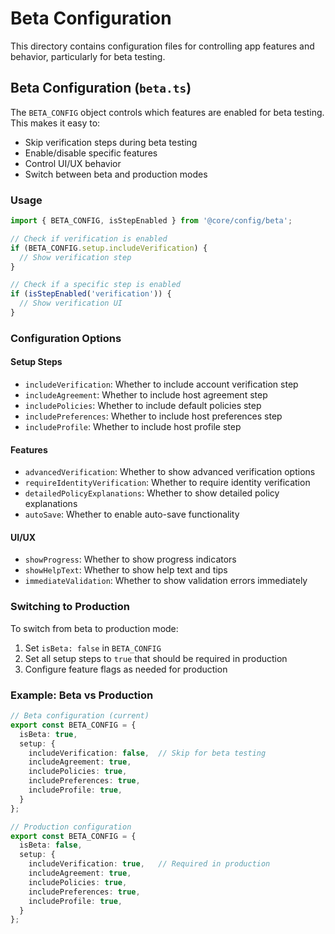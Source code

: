 # Beta Configuration

This directory contains configuration files for controlling app features and behavior, particularly for beta testing.

## Beta Configuration (`beta.ts`)

The `BETA_CONFIG` object controls which features are enabled for beta testing. This makes it easy to:

- Skip verification steps during beta testing
- Enable/disable specific features
- Control UI/UX behavior
- Switch between beta and production modes

### Usage

```typescript
import { BETA_CONFIG, isStepEnabled } from '@core/config/beta';

// Check if verification is enabled
if (BETA_CONFIG.setup.includeVerification) {
  // Show verification step
}

// Check if a specific step is enabled
if (isStepEnabled('verification')) {
  // Show verification UI
}
```

### Configuration Options

#### Setup Steps
- `includeVerification`: Whether to include account verification step
- `includeAgreement`: Whether to include host agreement step
- `includePolicies`: Whether to include default policies step
- `includePreferences`: Whether to include host preferences step
- `includeProfile`: Whether to include host profile step

#### Features
- `advancedVerification`: Whether to show advanced verification options
- `requireIdentityVerification`: Whether to require identity verification
- `detailedPolicyExplanations`: Whether to show detailed policy explanations
- `autoSave`: Whether to enable auto-save functionality

#### UI/UX
- `showProgress`: Whether to show progress indicators
- `showHelpText`: Whether to show help text and tips
- `immediateValidation`: Whether to show validation errors immediately

### Switching to Production

To switch from beta to production mode:

1. Set `isBeta: false` in `BETA_CONFIG`
2. Set all setup steps to `true` that should be required in production
3. Configure feature flags as needed for production

### Example: Beta vs Production

```typescript
// Beta configuration (current)
export const BETA_CONFIG = {
  isBeta: true,
  setup: {
    includeVerification: false,  // Skip for beta testing
    includeAgreement: true,
    includePolicies: true,
    includePreferences: true,
    includeProfile: true,
  }
};

// Production configuration
export const BETA_CONFIG = {
  isBeta: false,
  setup: {
    includeVerification: true,   // Required in production
    includeAgreement: true,
    includePolicies: true,
    includePreferences: true,
    includeProfile: true,
  }
};
``` 